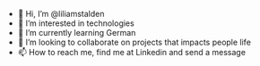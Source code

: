 - 👋 Hi, I’m @liliamstalden
- 👀 I’m interested in technologies
- 🌱 I’m currently learning German
- 💞️ I’m looking to collaborate on projects that impacts people life
- 📫 How to reach me, find me at Linkedin and send a message

<!---
liliamstalden/liliamstalden is a ✨ special ✨ repository because its `README.md` (this file) appears on your GitHub profile.
You can click the Preview link to take a look at your changes.
--->
